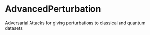 # AdvancedPerturbation
Adversarial Attacks for giving perturbations to classical and quantum datasets
